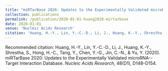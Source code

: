 ```yaml
---
title: "miRTarBase 2020: Updates to the Experimentally Validated microRNA--Target Interaction Database"
collection: publications
permalink: /publication/2020-01-01-huang2020-mirtarbase
date: 2020-01-01
venue: 'Nucleic Acids Research'
citation: 'Huang, H.-Y., Lin, Y.-C.-D., Li, J., Huang, K.-Y., Shrestha, S., Hong, H.-C., Tang, Y., Chen, Y.-G., Jin, C.-N., &amp; Yu, Y. (2020). miRTarBase 2020: Updates to the Experimentally Validated microRNA--Target Interaction Database. *Nucleic Acids Research*, 48(D1), D148–D154.'
---
```

Recommended citation: Huang, H.-Y., Lin, Y.-C.-D., Li, J., Huang, K.-Y., Shrestha, S., Hong, H.-C., Tang, Y., Chen, Y.-G., Jin, C.-N., & Yu, Y. (2020). miRTarBase 2020: Updates to the Experimentally Validated microRNA--Target Interaction Database. *Nucleic Acids Research*, 48(D1), D148–D154.